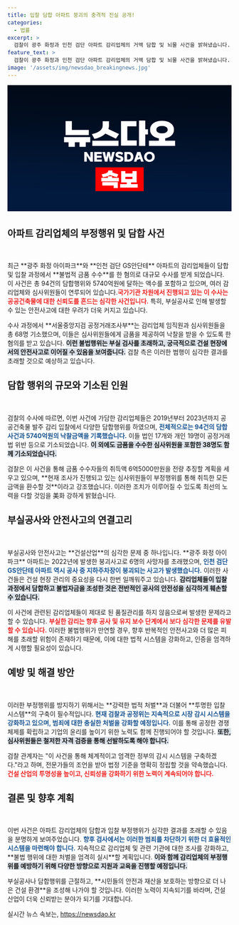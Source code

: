 ```yaml
---
title: 입찰 담합 아파트 붕괴의 충격적 진실 공개!
categories:
  - 법률
excerpt: >
  검찰이 광주 화정과 인천 검단 아파트 감리업체의 거액 담합 및 뇌물 사건을 밝혀냈습니다. 이들 업체는 5년간 94건의 불법 담합을 벌이며 5470억원 규모의 입찰을 조작하고, 심사위원들에게 금품을 제공한 혐의를 받고 있습니다. 부실공사로 이어진 이 사건, 그 배경을 파헤칩니다!
feature_text: >
  검찰이 광주 화정과 인천 검단 아파트 감리업체의 거액 담합 및 뇌물 사건을 밝혀냈습니다. 이들 업체는 5년간 94건의 불법 담합을 벌이며 5470억원 규모의 입찰을 조작하고, 심사위원들에게 금품을 제공한 혐의를 받고 있습니다. 부실공사로 이어진 이 사건, 그 배경을 파헤칩니다!
image: '/assets/img/newsdao_breakingnews.jpg'
---
```


<p><img src="/assets/img/newsdao_breakingnews.jpg" alt="ranknews 속보" /></p>

<h2 data-ke-size="size26">아파트 감리업체의 부정행위 및 담합 사건</h2>

<p data-ke-size="size16">&nbsp;</p>

<p data-ke-size="size16">최근 **광주 화정 아이파크**와 **인천 검단 GS안단테** 아파트의 감리업체들이 담합 및 입찰 과정에서 **불법적 금품 수수**를 한 혐의로 대규모 수사를 받게 되었습니다. 이 사건은 총 94건의 담합행위와 5740억원에 달하는 액수를 포함하고 있으며, 여러 감리업체와 심사위원들이 연루되어 있습니다.<b><span style="color: #ee2323;">국가기관 차원에서 진행되고 있는 이 수사는 공공건축물에 대한 신뢰도를 흔드는 심각한 사건입니다.</span></b> 특히, 부실공사로 인해 발생할 수 있는 안전사고에 대한 우려가 더욱 커지고 있습니다.</p>

<p data-ke-size="size16">수사 과정에서 **서울중앙지검 공정거래조사부**는 감리업체 임직원과 심사위원들을 총 68명 기소했으며, 이들은 심사위원들에게 금품을 제공하여 낙찰을 받을 수 있도록 한 혐의를 받고 있습니다. <b><span style="background-color: #21538527;">이런 불법행위는 부실 검사를 초래하고, 궁극적으로 건설 현장에서의 안전사고로 이어질 수 있음을 보여줍니다.</span></b> 검찰 측은 이러한 범행이 심각한 결과를 초래할 것으로 예상하고 있습니다.</p>

<h2 data-ke-size="size26">담합 행위의 규모와 기소된 인원</h2>

<p data-ke-size="size16">&nbsp;</p>

<p data-ke-size="size16">검찰의 수사에 따르면, 이번 사건에 가담한 감리업체들은 2019년부터 2023년까지 공공건축물 발주 감리 입찰에서 다양한 담합행위를 하였으며, <b><span style="color: #1a5490;">전체적으로는 94건의 담합 사건과 5740억원의 낙찰금액을 기록했습니다.</span></b> 이들 법인 17개와 개인 19명이 공정거래법 위반 등으로 기소되었습니다. <b><span style="background-color: #21538527;">이 외에도 금품을 수수한 심사위원을 포함한 38명도 함께 기소되었습니다.</span></b></p>

<p data-ke-size="size16">검찰은 이 사건을 통해 금품 수수자들의 취득액 6억5000만원을 전량 추징할 계획을 세우고 있으며, **현재 조사가 진행되고 있는 심사위원들이 부정행위를 통해 취득한 모든 금액을 환수할 것**이라고 강조했습니다. 이러한 조치가 이루어질 수 있도록 최선의 노력을 다할 것임을 美화 강하게 밝혔습니다.</p>

<h2 data-ke-size="size26">부실공사와 안전사고의 연결고리</h2>

<p data-ke-size="size16">&nbsp;</p>

<p data-ke-size="size16">부실공사와 안전사고는 **건설산업**의 심각한 문제 중 하나입니다. **광주 화정 아이파크** 아파트는 2022년에 발생한 붕괴사고로 6명의 사망자를 초래했으며, <b><span style="color: #1a5490;">인천 검단 GS안단테 아파트 역시 공사 중 지하주차장이 붕괴되는 사고가 발생했습니다.</span></b> 이러한 사건들은 건설 현장 관리의 중요성을 다시 한번 일깨워주고 있습니다. <b><span style="background-color: #21538527;">감리업체들이 입찰 과정에서 담합하고 불법자금을 조성한 것은 전반적인 공사의 안전성을 심각하게 훼손할 수 있습니다.</span></b></p>

<p data-ke-size="size16">이 사건에 관련된 감리업체들이 제대로 된 품질관리를 하지 않음으로써 발생한 문제라고 할 수 있습니다. <b><span style="color: #ee2323;">부실한 감리는 향후 공사 및 유지 보수 단계에서 보다 심각한 문제를 유발할 수 있습니다.</span></b> 이러한 불법행위가 만연할 경우, 향후 반복적인 안전사고와 더 많은 피해를 초래할 위험이 존재하기 때문에, 이에 대한 법적 시스템을 강화하고, 인증을 엄격하게 시행할 필요성이 있습니다.</p>

<h2 data-ke-size="size26">예방 및 해결 방안</h2>

<p data-ke-size="size16">&nbsp;</p>

<p data-ke-size="size16">이러한 부정행위를 방지하기 위해서는 **강력한 법적 처벌**과 더불어 **투명한 입찰 시스템**의 구축이 필수적입니다. <b><span style="color: #1a5490;">현재 검찰과 공정위는 지속적으로 시장 감시 시스템을 강화하고 있으며, 범죄에 대한 충실한 처벌을 강화할 예정입니다.</span></b> 이를 통해 공정한 경쟁체제를 확립하고 기업의 윤리를 높이기 위한 노력도 함께 진행되어야 할 것입니다. <b><span style="background-color: #21538527;">또한, 심사위원들은 철저한 자격 검증을 통해 선발하도록 해야 합니다.</span></b></p>

<p data-ke-size="size16">검찰 관계자는 "이 사건을 통해 체계적이고 엄격한 정부의 감시 시스템을 구축하겠다."라고 하며, 전문가들의 조언을 받아 법정 기준을 명확히 정립할 것을 약속했습니다. <b><span style="color: #ee2323;">건설 산업의 투명성을 높이고, 신뢰성을 강화하기 위한 노력이 계속되어야 합니다.</span></b></p>

<h2 data-ke-size="size26">결론 및 향후 계획</h2>

<p data-ke-size="size16">&nbsp;</p>

<p data-ke-size="size16">이번 사건은 아파트 감리업체의 담합과 입찰 부정행위가 심각한 결과를 초래할 수 있음을 분명하게 보여주었습니다. <b><span style="color: #1a5490;">향후 검사에서는 이러한 범죄를 차단하기 위한 더 효율적인 시스템을 마련해야 합니다.</span></b> 지속적으로 감리업체 및 관련 기관에 대한 조사를 강화하고, **불법 행위에 대한 처벌을 엄격히 실시**할 계획입니다. <b><span style="background-color: #21538527;">이와 함께 감리업체의 부정행위를 예방하기 위해 다양한 방향으로 지원과 교육을 진행할 예정입니다.</span></b></p>

<p data-ke-size="size16">부실공사나 담합행위를 근절하고, **시민들의 안전과 재산을 보호하는 방향으로 더 나은 건설 환경**을 조성해 나가야 할 것입니다. 이러한 노력이 지속되기를 바라며, 건설 산업이 더욱 신뢰받는 분야가 되기를 기대합니다.</p>
실시간 뉴스 속보는, <a href="https://newsdao.kr" rel="dofollow">https://newsdao.kr</a>


